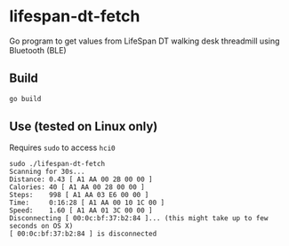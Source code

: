 # lifespan-dt-fetch
Go program to get values from LifeSpan DT walking desk threadmill using Bluetooth (BLE)



## Build

```bash
go build
```



## Use  (tested on Linux only)

Requires `sudo` to access `hci0`

```
sudo ./lifespan-dt-fetch 
Scanning for 30s...
Distance: 0.43 [ A1 AA 00 2B 00 00 ]
Calories: 40 [ A1 AA 00 28 00 00 ]
Steps:    998 [ A1 AA 03 E6 00 00 ]
Time:     0:16:28 [ A1 AA 00 10 1C 00 ]
Speed:    1.60 [ A1 AA 01 3C 00 00 ]
Disconnecting [ 00:0c:bf:37:b2:84 ]... (this might take up to few seconds on OS X)
[ 00:0c:bf:37:b2:84 ] is disconnected 
```

